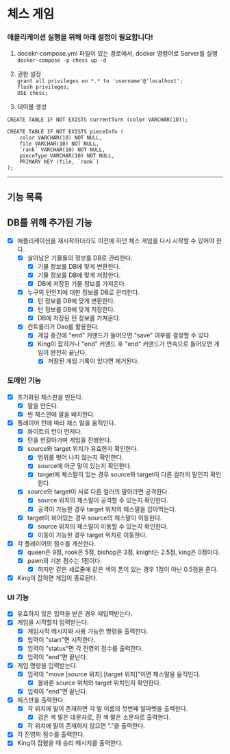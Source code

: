 # 체스 게임
### 애플리케이션 실행을 위해 아래 설정이 필요합니다!

1. docekr-compose.yml 파일이 있는 경로에서, docker 명령어로 Server를 실행<br> 
`docker-compose -p chess up -d`

2. 권한 설정<br>
`grant all privileges on *.* to 'username'@'localhost';`<br>
`flush privileges;`<br>
`USE chess;`

3. 테이블 생성<br>
```
CREATE TABLE IF NOT EXISTS currentTurn (color VARCHAR(10));

CREATE TABLE IF NOT EXISTS pieceInfo (
    color VARCHAR(10) NOT NULL, 
    file VARCHAR(10) NOT NULL, 
    `rank` VARCHAR(10) NOT NULL, 
    pieceType VARCHAR(10) NOT NULL,
    PRIMARY KEY (file, `rank`)
);
```

***
## 기능 목록

## DB를 위해 추가된 기능

- [x] 애플리케이션을 재시작하더라도 이전에 하던 체스 게임을 다시 시작할 수 있어야 한다.
  - [x] 살아남은 기물들의 정보를 DB로 관리한다. 
    - [x] 기물 정보를 DB에 맞게 변환한다. 
    - [x] 기물 정보를 DB에 맞게 저장한다.
    - [x] DB에 저장된 기물 정보를 가져온다.
  - [x] 누구의 턴인지에 대한 정보를 DB로 관리한다.
    - [x] 턴 정보를 DB에 맞게 변환한다.
    - [x] 턴 정보를 DB에 맞게 저장한다.
    - [x] DB에 저장된 턴 정보를 가져온다.
  - [x] 컨트롤러가 Dao를 활용한다.
    - [x] 게임 중간에 "end" 커맨드가 들어오면 "save" 여부를 결정할 수 있다.
    - [x] King이 잡히거나 "end" 커맨드 후 "end" 커맨드가 연속으로 들어오면 게임이 완전히 끝난다.
      - [x] 저장된 게임 기록이 있다면 제거된다.

### 도메인 기능

- [x] 초기화된 체스판을 만든다.
    - [x] 말을 만든다.
    - [x] 빈 체스판에 말을 배치한다.
- [x] 플레이어 턴에 따라 체스 말을 움직인다.
    - [x] 화이트의 턴이 먼저다.
    - [x] 턴을 번갈아가며 게임을 진행한다.
    - [x] source와 target 위치가 유효한지 확인한다.
        - [x] 범위를 벗어 나지 않는지 확인한다.
        - [x] source에 아군 말이 있는지 확인한다.
        - [x] target에 체스말이 있는 경우 source와 target이 다른 컬러의 말인지 확인한다.
    - [x] source와 target이 서로 다른 컬러의 말이라면 공격한다.
        - [x] source 위치의 체스말이 공격할 수 있는지 확인한다.
        - [x] 공격이 가능한 경우 target 위치의 체스말을 잡아먹는다.
    - [x] target이 비어있는 경우 source의 체스말이 이동한다.
        - [x] source 위치의 체스말이 이동할 수 있는지 확인한다.
        - [x] 이동이 가능한 경우 target 위치로 이동한다.
- [x] 각 플레이어의 점수를 계산한다.
  - [x] queen은 9점, rook은 5점, bishop은 3점, knight는 2.5점, king은 0점이다.
  - [x] pawn의 기본 점수는 1점이다. 
    - [x] 하지만 같은 세로줄에 같은 색의 폰이 있는 경우 1점이 아닌 0.5점을 준다.
- [x] King이 잡히면 게임이 종료된다.

### UI 기능

- [x] 유효하지 않은 입력을 받은 경우 재입력받는다.
- [x] 게임을 시작할지 입력받는다.
    - [x] 게임시작 메시지와 사용 가능한 명령을 출력한다.
    - [x] 입력이 "start"면 시작한다.
    - [x] 입력이 "status"면 각 진영의 점수를 출력한다.
    - [x] 입력이 "end"면 끝난다.
- [x] 게임 명령을 입력받는다.
    - [x] 입력이 "move [source 위치] [target 위치]"이면 체스말을 움직인다.
        - [x] 올바른 source 위치와 target 위치인지 확인한다.
    - [x] 입력이 "end"면 끝난다.
- [x] 체스판을 출력한다.
    - [x] 각 위치에 말이 존재하면 각 말 이름의 첫번째 알파벳을 출력한다.
        - [x] 검은 색 말은 대문자로, 흰 색 말은 소문자로 출력한다.
    - [x] 각 위치에 말이 존재하지 않으면 "."을 출력한다.
- [x] 각 진영의 점수를 출력한다.
- [x] King이 잡혔을 때 승리 메시지를 출력한다.